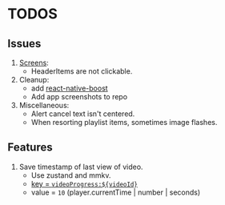 # TODOS

## Issues

1. [Screens](<app/(screens)/_layout.tsx>):
   - HeaderItems are not clickable.
2. Cleanup:
   - add [react-native-boost](https://github.com/kuatsu/react-native-boost)
   - Add app screenshots to repo
3. Miscellaneous:
   - Alert cancel text isn't centered.
   - When resorting playlist items, sometimes image flashes.

## Features

1. Save timestamp of last view of video.
   - Use zustand and mmkv.
   - [key = `videoProgress:${videoId}`](lib/store.ts#L453)
   - value = `10` (player.currentTime | number | seconds)
